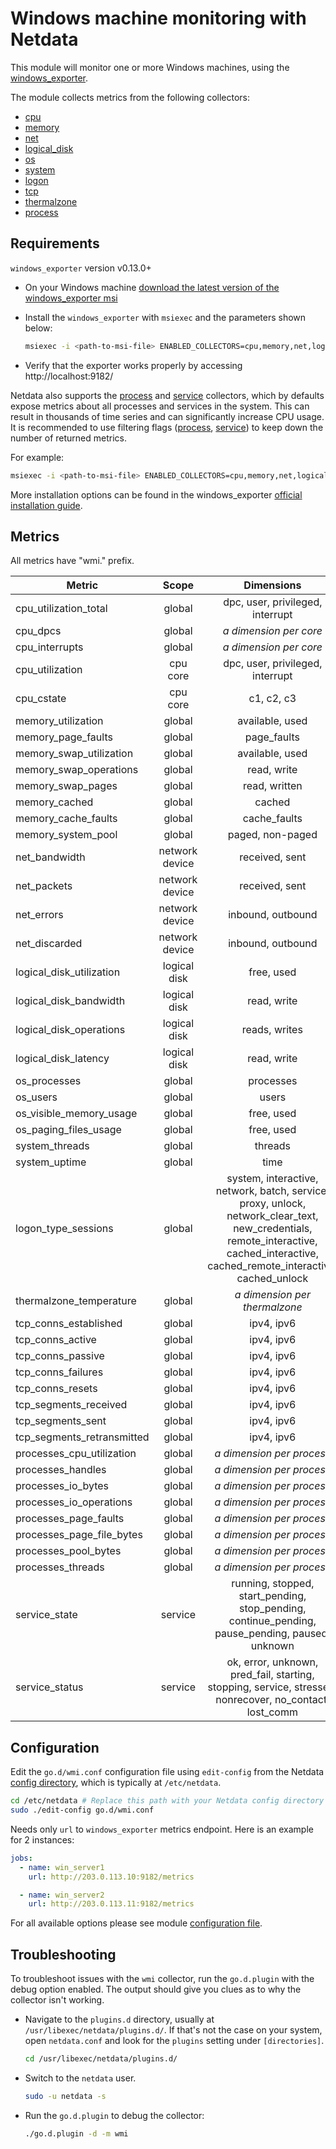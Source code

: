 <!--
title: "Windows machine monitoring with Netdata"
description: "Monitor the health and performance of Windows machines with zero configuration, per-second metric granularity, and interactive visualizations."
custom_edit_url: https://github.com/netdata/go.d.plugin/edit/master/modules/wmi/README.md
sidebar_label: "Windows machines"
-->

# Windows machine monitoring with Netdata

This module will monitor one or more Windows machines, using
the [windows_exporter](https://github.com/prometheus-community/windows_exporter).

The module collects metrics from the following collectors:

- [cpu](https://github.com/prometheus-community/windows_exporter/blob/master/docs/collector.cpu.md)
- [memory](https://github.com/prometheus-community/windows_exporter/blob/master/docs/collector.memory.md)
- [net](https://github.com/prometheus-community/windows_exporter/blob/master/docs/collector.net.md)
- [logical_disk](https://github.com/prometheus-community/windows_exporter/blob/master/docs/collector.logical_disk.md)
- [os](https://github.com/prometheus-community/windows_exporter/blob/master/docs/collector.os.md)
- [system](https://github.com/prometheus-community/windows_exporter/blob/master/docs/collector.system.md)
- [logon](https://github.com/prometheus-community/windows_exporter/blob/master/docs/collector.logon.md)
- [tcp](https://github.com/prometheus-community/windows_exporter/blob/master/docs/collector.tcp.md)
- [thermalzone](https://github.com/prometheus-community/windows_exporter/blob/master/docs/collector.thermalzone.md)
- [process](https://github.com/prometheus-community/windows_exporter/blob/master/docs/collector.process.md)

## Requirements

`windows_exporter` version v0.13.0+

- On your Windows
  machine [download the latest version of the windows_exporter msi](https://github.com/prometheus-community/windows_exporter/releases)

- Install the `windows_exporter` with `msiexec` and the parameters shown below:

  ```bash 
  msiexec -i <path-to-msi-file> ENABLED_COLLECTORS=cpu,memory,net,logical_disk,os,system,logon,thermalzone,tcp
  ```
- Verify that the exporter works properly by accessing http://localhost:9182/

Netdata also supports
the [process](https://github.com/prometheus-community/windows_exporter/blob/master/docs/collector.process.md) and
[service](https://github.com/prometheus-community/windows_exporter/blob/master/docs/collector.service.md) collectors,
which by defaults expose metrics about all processes and services in the system. This can result in thousands of time
series and can significantly increase CPU usage. It is recommended to use filtering
flags ([process](https://github.com/prometheus-community/windows_exporter/blob/master/docs/collector.process.md#flags),
[service](https://github.com/prometheus-community/windows_exporter/blob/master/docs/collector.service.md#flags))
to keep down the number of returned metrics.

For example:

  ```bash 
  msiexec -i <path-to-msi-file> ENABLED_COLLECTORS=cpu,memory,net,logical_disk,os,system,logon,thermalzone,tcp,process EXTRA_FLAGS="--collector.process.whitelist=""(firefox|FIREFOX|chrome).*"" --collector.service.services-where ""Name LIKE 'sql%'"""
  ```

More installation options can be found in the
windows_exporter [official installation guide](https://github.com/prometheus-community/windows_exporter#installation).

## Metrics

All metrics have "wmi." prefix.

| Metric                     |     Scope      |                                                                                     Dimensions                                                                                     |     Units     |
|----------------------------|:--------------:|:----------------------------------------------------------------------------------------------------------------------------------------------------------------------------------:|:-------------:|
| cpu_utilization_total      |     global     |                                                                          dpc, user, privileged, interrupt                                                                          |  percentage   |
| cpu_dpcs                   |     global     |                                                                            <i>a dimension per core</i>                                                                             |    dpcs/s     |
| cpu_interrupts             |     global     |                                                                            <i>a dimension per core</i>                                                                             | interrupts/s  |
| cpu_utilization            |    cpu core    |                                                                          dpc, user, privileged, interrupt                                                                          |  percentage   |
| cpu_cstate                 |    cpu core    |                                                                                     c1, c2, c3                                                                                     |  percentage   |
| memory_utilization         |     global     |                                                                                  available, used                                                                                   |      KiB      |
| memory_page_faults         |     global     |                                                                                    page_faults                                                                                     |   events/s    |
| memory_swap_utilization    |     global     |                                                                                  available, used                                                                                   |      KiB      |
| memory_swap_operations     |     global     |                                                                                    read, write                                                                                     | operations/s  |
| memory_swap_pages          |     global     |                                                                                   read, written                                                                                    |    pages/s    |
| memory_cached              |     global     |                                                                                       cached                                                                                       |      KiB      |
| memory_cache_faults        |     global     |                                                                                    cache_faults                                                                                    |   events/s    |
| memory_system_pool         |     global     |                                                                                  paged, non-paged                                                                                  |      KiB      |
| net_bandwidth              | network device |                                                                                   received, sent                                                                                   |  kilobits/s   |
| net_packets                | network device |                                                                                   received, sent                                                                                   |   packets/s   |
| net_errors                 | network device |                                                                                 inbound, outbound                                                                                  |   errors/s    |
| net_discarded              | network device |                                                                                 inbound, outbound                                                                                  |  discards/s   |
| logical_disk_utilization   |  logical disk  |                                                                                     free, used                                                                                     |      KiB      |
| logical_disk_bandwidth     |  logical disk  |                                                                                    read, write                                                                                     |     KiB/s     |
| logical_disk_operations    |  logical disk  |                                                                                   reads, writes                                                                                    | operations/s  |
| logical_disk_latency       |  logical disk  |                                                                                    read, write                                                                                     | milliseconds  |
| os_processes               |     global     |                                                                                     processes                                                                                      |    number     |
| os_users                   |     global     |                                                                                       users                                                                                        |     users     |
| os_visible_memory_usage    |     global     |                                                                                     free, used                                                                                     |     bytes     |
| os_paging_files_usage      |     global     |                                                                                     free, used                                                                                     |     bytes     |
| system_threads             |     global     |                                                                                      threads                                                                                       |    number     |
| system_uptime              |     global     |                                                                                        time                                                                                        |    seconds    |
| logon_type_sessions        |     global     | system, interactive, network, batch, service, proxy, unlock, network_clear_text, new_credentials, remote_interactive, cached_interactive, cached_remote_interactive, cached_unlock |    seconds    |
| thermalzone_temperature    |     global     |                                                                         <i>a dimension per thermalzone</i>                                                                         |    celsius    |
| tcp_conns_established      |     global     |                                                                                     ipv4, ipv6                                                                                     |  connections  |
| tcp_conns_active           |     global     |                                                                                     ipv4, ipv6                                                                                     | connections/s |
| tcp_conns_passive          |     global     |                                                                                     ipv4, ipv6                                                                                     | connections/s |
| tcp_conns_failures         |     global     |                                                                                     ipv4, ipv6                                                                                     |  failures/s   |
| tcp_conns_resets           |     global     |                                                                                     ipv4, ipv6                                                                                     |   resets/s    |
| tcp_segments_received      |     global     |                                                                                     ipv4, ipv6                                                                                     |  segments/s   |
| tcp_segments_sent          |     global     |                                                                                     ipv4, ipv6                                                                                     |  segments/s   |
| tcp_segments_retransmitted |     global     |                                                                                     ipv4, ipv6                                                                                     |  segments/s   |
| processes_cpu_utilization  |     global     |                                                                           <i>a dimension per process</i>                                                                           |  percentage   |
| processes_handles          |     global     |                                                                           <i>a dimension per process</i>                                                                           |    handles    |
| processes_io_bytes         |     global     |                                                                           <i>a dimension per process</i>                                                                           |    bytes/s    |
| processes_io_operations    |     global     |                                                                           <i>a dimension per process</i>                                                                           | operations/s  |
| processes_page_faults      |     global     |                                                                           <i>a dimension per process</i>                                                                           |  pgfaults/s   |
| processes_page_file_bytes  |     global     |                                                                           <i>a dimension per process</i>                                                                           |     bytes     |
| processes_pool_bytes       |     global     |                                                                           <i>a dimension per process</i>                                                                           |     bytes     |
| processes_threads          |     global     |                                                                           <i>a dimension per process</i>                                                                           |    threads    |
| service_state              |    service     |                                          running, stopped, start_pending, stop_pending, continue_pending, pause_pending, paused, unknown                                           |     state     |
| service_status             |    service     |                                      ok, error, unknown, pred_fail, starting, stopping, service, stressed, nonrecover, no_contact, lost_comm                                       |    status     |

## Configuration

Edit the `go.d/wmi.conf` configuration file using `edit-config` from the
Netdata [config directory](https://learn.netdata.cloud/docs/configure/nodes), which is typically at `/etc/netdata`.

```bash
cd /etc/netdata # Replace this path with your Netdata config directory
sudo ./edit-config go.d/wmi.conf
```

Needs only `url` to `windows_exporter` metrics endpoint. Here is an example for 2 instances:

```yaml
jobs:
  - name: win_server1
    url: http://203.0.113.10:9182/metrics

  - name: win_server2
    url: http://203.0.113.11:9182/metrics
```

For all available options please see
module [configuration file](https://github.com/netdata/go.d.plugin/blob/master/config/go.d/wmi.conf).

## Troubleshooting

To troubleshoot issues with the `wmi` collector, run the `go.d.plugin` with the debug option enabled. The output should
give you clues as to why the collector isn't working.

- Navigate to the `plugins.d` directory, usually at `/usr/libexec/netdata/plugins.d/`. If that's not the case on
  your system, open `netdata.conf` and look for the `plugins` setting under `[directories]`.

  ```bash
  cd /usr/libexec/netdata/plugins.d/
  ```

- Switch to the `netdata` user.

  ```bash
  sudo -u netdata -s
  ```

- Run the `go.d.plugin` to debug the collector:

  ```bash
  ./go.d.plugin -d -m wmi
  ```
